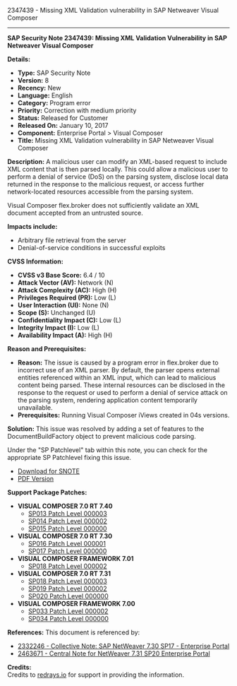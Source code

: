 2347439 - Missing XML Validation vulnerability in SAP Netweaver Visual Composer

---

**SAP Security Note 2347439: Missing XML Validation Vulnerability in SAP Netweaver Visual Composer**

**Details:**
- **Type:** SAP Security Note
- **Version:** 8
- **Recency:** New
- **Language:** English
- **Category:** Program error
- **Priority:** Correction with medium priority
- **Status:** Released for Customer
- **Released On:** January 10, 2017
- **Component:** Enterprise Portal > Visual Composer
- **Title:** Missing XML Validation vulnerability in SAP Netweaver Visual Composer

**Description:**
A malicious user can modify an XML-based request to include XML content that is then parsed locally. This could allow a malicious user to perform a denial of service (DoS) on the parsing system, disclose local data returned in the response to the malicious request, or access further network-located resources accessible from the parsing system.

Visual Composer flex.broker does not sufficiently validate an XML document accepted from an untrusted source.

**Impacts include:**
- Arbitrary file retrieval from the server
- Denial-of-service conditions in successful exploits

**CVSS Information:**
- **CVSS v3 Base Score:** 6.4 / 10
- **Attack Vector (AV):** Network (N)
- **Attack Complexity (AC):** High (H)
- **Privileges Required (PR):** Low (L)
- **User Interaction (UI):** None (N)
- **Scope (S):** Unchanged (U)
- **Confidentiality Impact (C):** Low (L)
- **Integrity Impact (I):** Low (L)
- **Availability Impact (A):** High (H)

**Reason and Prerequisites:**
- **Reason:** The issue is caused by a program error in flex.broker due to incorrect use of an XML parser. By default, the parser opens external entities referenced within an XML input, which can lead to malicious content being parsed. These internal resources can be disclosed in the response to the request or used to perform a denial of service attack on the parsing system, rendering application content temporarily unavailable.
- **Prerequisites:** Running Visual Composer iViews created in 04s versions.

**Solution:**
This issue was resolved by adding a set of features to the DocumentBuildFactory object to prevent malicious code parsing.

Under the "SP Patchlevel" tab within this note, you can check for the appropriate SP Patchlevel fixing this issue.

- [Download for SNOTE](https://notesdownloads.sap.com/note/0040000018373122017)
- [PDF Version](https://me.sap.com/sap/support/sfm/notes/print/0002347439?language=en-US&token=101534798C9EC8458519650501C52CD0)

**Support Package Patches:**
- **VISUAL COMPOSER 7.0 RT 7.40**
  - [SP013 Patch Level 000003](https://me.sap.com/sap/support/swdc/notes?cvnr=67838200100200019805&support_package=SP013&patch_level=000003)
  - [SP014 Patch Level 000002](https://me.sap.com/sap/support/swdc/notes?cvnr=67838200100200019805&support_package=SP014&patch_level=000002)
  - [SP015 Patch Level 000000](https://me.sap.com/sap/support/swdc/notes?cvnr=67838200100200019805&support_package=SP015&patch_level=000000)
- **VISUAL COMPOSER 7.0 RT 7.30**
  - [SP016 Patch Level 000001](https://me.sap.com/sap/support/swdc/notes?cvnr=01200615320200015959&support_package=SP016&patch_level=000001)
  - [SP017 Patch Level 000000](https://me.sap.com/sap/support/swdc/notes?cvnr=01200615320200015959&support_package=SP017&patch_level=000000)
- **VISUAL COMPOSER FRAMEWORK 7.01**
  - [SP018 Patch Level 000002](https://me.sap.com/sap/support/swdc/notes?cvnr=01200314690200007194&support_package=SP018&patch_level=000002)
- **VISUAL COMPOSER 7.0 RT 7.31**
  - [SP018 Patch Level 000003](https://me.sap.com/sap/support/swdc/notes?cvnr=01200615320200017826&support_package=SP018&patch_level=000003)
  - [SP019 Patch Level 000002](https://me.sap.com/sap/support/swdc/notes?cvnr=01200615320200017826&support_package=SP019&patch_level=000002)
  - [SP020 Patch Level 000000](https://me.sap.com/sap/support/swdc/notes?cvnr=01200615320200017826&support_package=SP020&patch_level=000000)
- **VISUAL COMPOSER FRAMEWORK 7.00**
  - [SP033 Patch Level 000002](https://me.sap.com/sap/support/swdc/notes?cvnr=01200615320200008402&support_package=SP033&patch_level=000002)
  - [SP034 Patch Level 000000](https://me.sap.com/sap/support/swdc/notes?cvnr=01200615320200008402&support_package=SP034&patch_level=000000)

**References:**
This document is referenced by:
- [2332246 - Collective Note: SAP NetWeaver 7.30 SP17 - Enterprise Portal](https://me.sap.com/notes/2332246)
- [2463671 - Central Note for NetWeaver 7.31 SP20 Enterprise Portal](https://me.sap.com/notes/2463671)

**Credits:**  
Credits to [redrays.io](https://redrays.io) for support in providing the information.